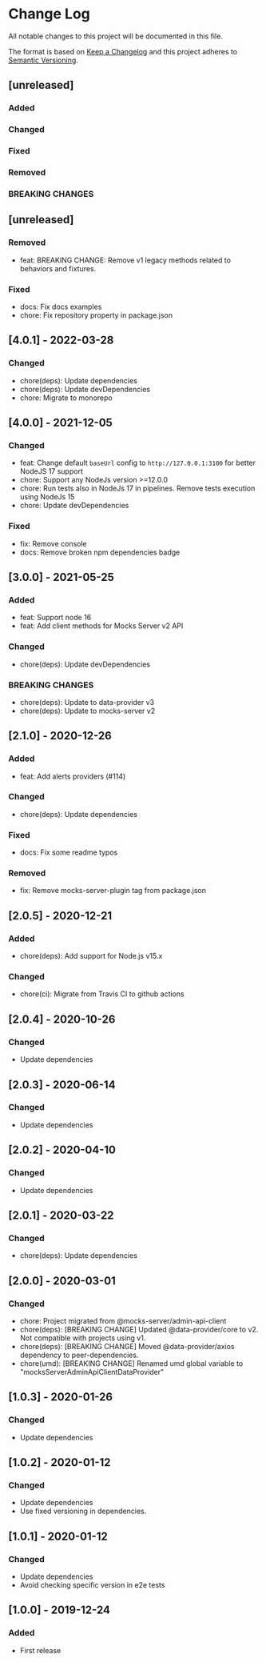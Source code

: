 # Change Log
All notable changes to this project will be documented in this file.

The format is based on [Keep a Changelog](http://keepachangelog.com/)
and this project adheres to [Semantic Versioning](http://semver.org/).

## [unreleased]
### Added
### Changed
### Fixed
### Removed
### BREAKING CHANGES

## [unreleased]

### Removed
- feat: BREAKING CHANGE: Remove v1 legacy methods related to behaviors and fixtures.

### Fixed
- docs: Fix docs examples
- chore: Fix repository property in package.json

## [4.0.1] - 2022-03-28

### Changed
- chore(deps): Update dependencies
- chore(deps): Update devDependencies
- chore: Migrate to monorepo

## [4.0.0] - 2021-12-05

### Changed
- feat: Change default `baseUrl` config to `http://127.0.0.1:3100` for better NodeJS 17 support
- chore: Support any NodeJs version >=12.0.0
- chore: Run tests also in NodeJs 17 in pipelines. Remove tests execution using NodeJs 15
- chore: Update devDependencies

### Fixed
- fix: Remove console
- docs: Remove broken npm dependencies badge

## [3.0.0] - 2021-05-25

### Added
- feat: Support node 16
- feat: Add client methods for Mocks Server v2 API

### Changed
- chore(deps): Update devDependencies

### BREAKING CHANGES
- chore(deps): Update to data-provider v3
- chore(deps): Update to mocks-server v2

## [2.1.0] - 2020-12-26

### Added
- feat: Add alerts providers (#114)

### Changed
- chore(deps): Update dependencies

### Fixed
- docs: Fix some readme typos

### Removed
- fix: Remove mocks-server-plugin tag from package.json

## [2.0.5] - 2020-12-21

### Added
- chore(deps): Add support for Node.js v15.x

### Changed
- chore(ci): Migrate from Travis CI to github actions

## [2.0.4] - 2020-10-26
### Changed
- Update dependencies

## [2.0.3] - 2020-06-14
### Changed
- Update dependencies

## [2.0.2] - 2020-04-10
### Changed
- Update dependencies

## [2.0.1] - 2020-03-22
### Changed
- chore(deps): Update dependencies

## [2.0.0] - 2020-03-01
### Changed
- chore: Project migrated from @mocks-server/admin-api-client
- chore(deps): [BREAKING CHANGE] Updated @data-provider/core to v2. Not compatible with projects using v1.
- chore(deps): [BREAKING CHANGE] Moved @data-provider/axios dependency to peer-dependencies.
- chore(umd): [BREAKING CHANGE] Renamed umd global variable to "mocksServerAdminApiClientDataProvider"

## [1.0.3] - 2020-01-26
### Changed
- Update dependencies

## [1.0.2] - 2020-01-12
### Changed
- Update dependencies
- Use fixed versioning in dependencies.

## [1.0.1] - 2020-01-12
### Changed
- Update dependencies
- Avoid checking specific version in e2e tests

## [1.0.0] - 2019-12-24
### Added
- First release
